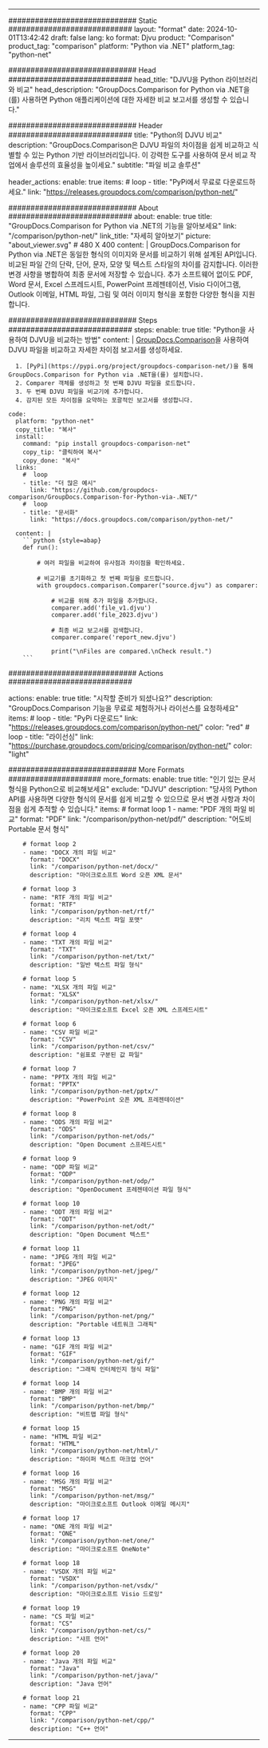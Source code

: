 
---
############################# Static ############################
layout: "format"
date:  2024-10-01T13:42:42
draft: false
lang: ko
format: Djvu
product: "Comparison"
product_tag: "comparison"
platform: "Python via .NET"
platform_tag: "python-net"

############################# Head ############################
head_title: "DJVU을 Python 라이브러리와 비교"
head_description: "GroupDocs.Comparison for Python via .NET을(를) 사용하면 Python 애플리케이션에 대한 자세한 비교 보고서를 생성할 수 있습니다."

############################# Header ############################
title: "Python의 DJVU 비교" 
description: "GroupDocs.Comparison은 DJVU 파일의 차이점을 쉽게 비교하고 식별할 수 있는 Python 기반 라이브러리입니다. 이 강력한 도구를 사용하여 문서 비교 작업에서 솔루션의 효율성을 높이세요."
subtitle: "파일 비교 솔루션" 

header_actions:
  enable: true
  items:
    #  loop
    - title: "PyPi에서 무료로 다운로드하세요."
      link: "https://releases.groupdocs.com/comparison/python-net/"
      
############################# About ############################
about:
    enable: true
    title: "GroupDocs.Comparison for Python via .NET의 기능을 알아보세요"
    link: "/comparison/python-net/"
    link_title: "자세히 알아보기"
    picture: "about_viewer.svg" # 480 X 400
    content: |
       GroupDocs.Comparison for Python via .NET은 동일한 형식의 이미지와 문서를 비교하기 위해 설계된 API입니다. 비교된 파일 간의 단락, 단어, 문자, 모양 및 텍스트 스타일의 차이를 감지합니다. 이러한 변경 사항을 병합하여 최종 문서에 저장할 수 있습니다. 추가 소프트웨어 없이도 PDF, Word 문서, Excel 스프레드시트, PowerPoint 프레젠테이션, Visio 다이어그램, Outlook 이메일, HTML 파일, 그림 및 여러 이미지 형식을 포함한 다양한 형식을 지원합니다.

############################# Steps ############################
steps:
    enable: true
    title: "Python을 사용하여 DJVU을 비교하는 방법"
    content: |
      [GroupDocs.Comparison](https://products.groupdocs.com/comparison/python-net/)을 사용하여 DJVU 파일을 비교하고 자세한 차이점 보고서를 생성하세요.
      
      1. [PyPi](https://pypi.org/project/groupdocs-comparison-net/)을 통해 GroupDocs.Comparison for Python via .NET을(를) 설치합니다.
      2. Comparer 객체를 생성하고 첫 번째 DJVU 파일을 로드합니다.
      3. 두 번째 DJVU 파일을 비교기에 추가합니다.
      4. 감지된 모든 차이점을 요약하는 포괄적인 보고서를 생성합니다.
   
    code:
      platform: "python-net"
      copy_title: "복사"
      install:
        command: "pip install groupdocs-comparison-net"
        copy_tip: "클릭하여 복사"
        copy_done: "복사"
      links:
        #  loop
        - title: "더 많은 예시"
          link: "https://github.com/groupdocs-comparison/GroupDocs.Comparison-for-Python-via-.NET/"
        #  loop
        - title: "문서화"
          link: "https://docs.groupdocs.com/comparison/python-net/"
          
      content: |
        ```python {style=abap}
        def run():

            # 여러 파일을 비교하여 유사점과 차이점을 확인하세요.

            # 비교기를 초기화하고 첫 번째 파일을 로드합니다.
            with groupdocs.comparison.Comparer("source.djvu") as comparer:

                # 비교를 위해 추가 파일을 추가합니다.
                comparer.add('file_v1.djvu')
                comparer.add('file_2023.djvu')

                # 최종 비교 보고서를 검색합니다.
                comparer.compare('report_new.djvu')

                print("\nFiles are compared.\nCheck result.")
        ```            

############################# Actions ############################

actions:
  enable: true
  title: "시작할 준비가 되셨나요?"
  description: "GroupDocs.Comparison 기능을 무료로 체험하거나 라이선스를 요청하세요"
  items:
    #  loop
    - title: "PyPi 다운로드"
      link: "https://releases.groupdocs.com/comparison/python-net/"
      color: "red"
        #  loop
    - title: "라이선싱"
      link: "https://purchase.groupdocs.com/pricing/comparison/python-net/"
      color: "light"


############################# More Formats #####################
more_formats:
    enable: true
    title: "인기 있는 문서 형식을 Python으로 비교해보세요"
    exclude: "DJVU"
    description: "당사의 Python API를 사용하면 다양한 형식의 문서를 쉽게 비교할 수 있으므로 문서 변경 사항과 차이점을 쉽게 추적할 수 있습니다."
    items: 
        # format loop 1
        - name: "PDF 개의 파일 비교"
          format: "PDF"
          link: "/comparison/python-net/pdf/"
          description: "어도비 Portable 문서 형식"

        # format loop 2
        - name: "DOCX 개의 파일 비교"
          format: "DOCX"
          link: "/comparison/python-net/docx/"
          description: "마이크로소프트 Word 오픈 XML 문서"

        # format loop 3
        - name: "RTF 개의 파일 비교"
          format: "RTF"
          link: "/comparison/python-net/rtf/"
          description: "리치 텍스트 파일 포맷"

        # format loop 4
        - name: "TXT 개의 파일 비교"
          format: "TXT"
          link: "/comparison/python-net/txt/"
          description: "일반 텍스트 파일 형식"

        # format loop 5
        - name: "XLSX 개의 파일 비교"
          format: "XLSX"
          link: "/comparison/python-net/xlsx/"
          description: "마이크로소프트 Excel 오픈 XML 스프레드시트"

        # format loop 6
        - name: "CSV 파일 비교"
          format: "CSV"
          link: "/comparison/python-net/csv/"
          description: "쉼표로 구분된 값 파일"

        # format loop 7
        - name: "PPTX 개의 파일 비교"
          format: "PPTX"
          link: "/comparison/python-net/pptx/"
          description: "PowerPoint 오픈 XML 프레젠테이션"

        # format loop 8
        - name: "ODS 개의 파일 비교"
          format: "ODS"
          link: "/comparison/python-net/ods/"
          description: "Open Document 스프레드시트"

        # format loop 9
        - name: "ODP 파일 비교"
          format: "ODP"
          link: "/comparison/python-net/odp/"
          description: "OpenDocument 프레젠테이션 파일 형식"

        # format loop 10
        - name: "ODT 개의 파일 비교"
          format: "ODT"
          link: "/comparison/python-net/odt/"
          description: "Open Document 텍스트"

        # format loop 11
        - name: "JPEG 개의 파일 비교"
          format: "JPEG"
          link: "/comparison/python-net/jpeg/"
          description: "JPEG 이미지"

        # format loop 12
        - name: "PNG 개의 파일 비교"
          format: "PNG"
          link: "/comparison/python-net/png/"
          description: "Portable 네트워크 그래픽"

        # format loop 13
        - name: "GIF 개의 파일 비교"
          format: "GIF"
          link: "/comparison/python-net/gif/"
          description: "그래픽 인터체인지 형식 파일"

        # format loop 14
        - name: "BMP 개의 파일 비교"
          format: "BMP"
          link: "/comparison/python-net/bmp/"
          description: "비트맵 파일 형식"

        # format loop 15
        - name: "HTML 파일 비교"
          format: "HTML"
          link: "/comparison/python-net/html/"
          description: "하이퍼 텍스트 마크업 언어"

        # format loop 16
        - name: "MSG 개의 파일 비교"
          format: "MSG"
          link: "/comparison/python-net/msg/"
          description: "마이크로소프트 Outlook 이메일 메시지"

        # format loop 17
        - name: "ONE 개의 파일 비교"
          format: "ONE"
          link: "/comparison/python-net/one/"
          description: "마이크로소프트 OneNote"

        # format loop 18
        - name: "VSDX 개의 파일 비교"
          format: "VSDX"
          link: "/comparison/python-net/vsdx/"
          description: "마이크로소프트 Visio 드로잉"

        # format loop 19
        - name: "CS 파일 비교"
          format: "CS"
          link: "/comparison/python-net/cs/"
          description: "샤프 언어"

        # format loop 20
        - name: "Java 개의 파일 비교"
          format: "Java"
          link: "/comparison/python-net/java/"
          description: "Java 언어"
          
        # format loop 21
        - name: "CPP 파일 비교"
          format: "CPP"
          link: "/comparison/python-net/cpp/"
          description: "C++ 언어"
---